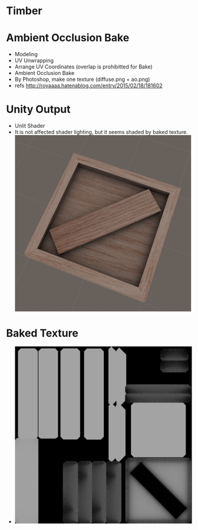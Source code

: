 # Timber

# Ambient Occlusion Bake

* Modeling
* UV Unwrapping
* Arrange UV Coordinates (overlap is prohibitted for Bake)
* Ambient Occlusion Bake
* By Photoshop, make one texture (diffuse.png + ao.png)
* refs http://royaaaa.hatenablog.com/entry/2015/02/18/181602

# Unity Output

* Unlit Shader
* It is not affected shader lighting, but it seems shaded by baked texture.
![alt tag](./output.png)

# Baked Texture

* ![alt tag](./ao.png)
